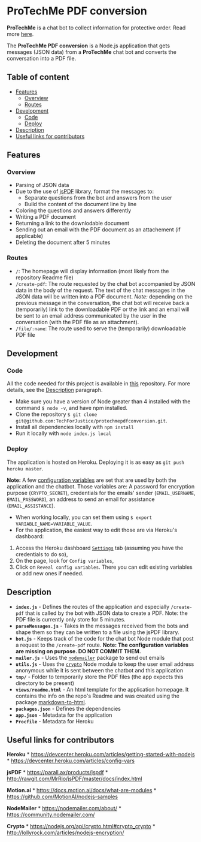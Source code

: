 # ProTechMe PDF conversion

**ProTechMe** is a chat bot to collect information for protective order. Read more [here](https://github.com/TechForJustice/protechme).

The **ProTechMe PDF conversion** is a Node.js application that gets messages (JSON data) from a **ProTechMe** chat bot and converts the conversation into a PDF file.

## Table of content
* [Features](#features)
  * [Overview](#overview)
  * [Routes](#routes)
* [Development](#development)
  * [Code](#code)
  * [Deploy](#deploy)
* [Description](#description)
* [Useful links for contributors](#useful-links-for-contributors)


## Features
### Overview
* Parsing of JSON data
* Due to the use of [jsPDF](http://rawgit.com/MrRio/jsPDF/master/docs/index.html) library, format the messages to:
  * Separate questions from the bot and answers from the user
  * Build the content of the document line by line
* Coloring the questions and answers differently
* Writing a PDF document
* Returning a link to the downlodable document
* Sending out an email with the PDF document as an attachement (if applicable)
* Deleting the document after 5 minutes

### Routes
* `/`: The homepage will display information (most likely from the repository Readme file)
* `/create-pdf`: The route requested by the chat bot accompanied by JSON data in the body of the request. The text of the chat messages in the JSON data will be written into a PDF document.
*Note:* depending on the previous message in the conversation, the chat bot will receive back a (temporarily) link to the downloadable PDF or the link and an email will be sent to an email address communicated by the user in the conversation (with the PDF file as an attachment).
* `/file/:name`: The route used to serve the (temporarily) downloadable PDF file

## Development
### Code
All the code needed for this project is available in [this](https://github.com/TechForJustice/protechmepdfconversion) repository.
For more details, see the [Description](#description) paragraph.
* Make sure you have a version of Node greater than 4 installed with the command `$ node -v`, and have npm installed.
* Clone the repository `$ git clone git@github.com:TechForJustice/protechmepdfconversion.git`.
* Install all dependencies locally with `npm install`
* Run it locally with `node index.js local`

### Deploy
The application is hosted on Heroku. Deploying it is as easy as `git push heroku master`.


**Note:**
A few [configuration variables](https://devcenter.heroku.com/articles/config-vars) are set that are used by both the application and the chatbot.
Those variables are:
A password for encryption purpose (`CRYPTO_SECRET`), credentials for the emails' sender (`EMAIL_USERNAME`, `EMAIL_PASSWORD`), an address to send an email for assistance (`EMAIL_ASSISTANCE`).

* When working locally, you can set them using `$ export VARIABLE_NAME=VARIABLE_VALUE`.
* For the application, the easiest way to edit those are via Heroku's dashboard:
1) Access the Heroku dashboard [`Settings`](https://dashboard.heroku.com/apps/protechmepdfconversion/settings) tab (assuming you have the credentials to do so),
2) On the page, look for `Config variables`,
3) Click on `Reveal config variables`. There you can edit existing variables or add new ones if needed.

## Description
* **`index.js`** - Defines the routes of the application and especially `/create-pdf` that is called by the bot with JSON data to create a PDF. Note: the PDF file is currently only store for 5 minutes.
* **`parseMessages.js`** - Takes in the messages received from the bots and shape them so they can be written to a file using the jsPDF library.
* **`bot.js`** - Keeps track of the code for the chat bot Node module that post a request to the `/create-pdf` route. **Note: The configuration variables are missing on purpose. DO NOT COMMIT THEM.**
* **`mailer.js`** - Uses the [`nodemailer`](https://nodemailer.com/about/) package to send out emails
* **`utils.js`** - Uses the [`crypto`](https://nodejs.org/api/crypto.html#crypto_crypto) Node module to keep the user email address anonymous while it is sent between the chatbot and this application
* **`tmp/`** - Folder to temporarily store the PDF files (the app expects this directory to be present)
* **`views/readme.html`** - An html template for the application homepage. It contains the info on the repo's Readme and was created using the package [markdown-to-html](https://www.npmjs.com/package/markdown-to-html).
* **`packages.json`** - Defines the dependencies
* **`app.json`** - Metadata for the application
* **`Procfile`** - Metadata for Heroku



## Useful links for contributors
**Heroku**
	* https://devcenter.heroku.com/articles/getting-started-with-nodejs
	* https://devcenter.heroku.com/articles/config-vars

**jsPDF**
	* https://parall.ax/products/jspdf
	* http://rawgit.com/MrRio/jsPDF/master/docs/index.html

**Motion.ai**
	* https://docs.motion.ai/docs/what-are-modules
	* https://github.com/MotionAI/nodejs-samples

**NodeMailer**
	* https://nodemailer.com/about/
	* https://community.nodemailer.com/

**Crypto**
	* https://nodejs.org/api/crypto.html#crypto_crypto
	* http://lollyrock.com/articles/nodejs-encryption/

